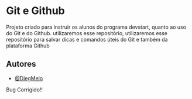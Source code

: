 
# Git e Github

Projeto criado para instruir os alunos do programa devstart, 
quanto ao uso do Git e do Github. utilizaremos esse repositório,
utilizaremos esse repositório para salvar dicas e comandos úteis
do Git e também da plataforma Github
## Autores

- [@DiegMelo](https://www.github.com/DiegMelo)

Bug Corrigido!!

